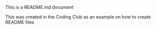 
This is a README.md document

This was created in the Coding Club as an example on how to create README files
